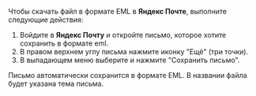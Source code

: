 
Чтобы скачать файл в формате EML в **Яндекс Почте**, выполните следующие действия:

1. Войдите в **Яндекс Почту** и откройте письмо, которое хотите сохранить в формате eml.
2. В правом верхнем углу письма нажмите иконку "Ещё" (три точки). 
3. В выпадающем меню выберите и нажмите "Сохранить письмо".

Письмо автоматически сохранится в формате EML. В названии файла будет указана тема письма.
